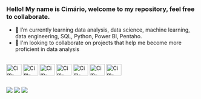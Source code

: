 ### Hello! My name is Cimário, welcome to my repository, feel free to collaborate.

- 🌱 I’m currently learning data analysis, data science, machine learning, data engineering, SQL, Python, Power BI, Pentaho.
- 👯 I'm looking to collaborate on projects that help me become more proficient in data analysis

<div style="display: inline_block"><br>
  <img align="center" alt="Cim-Python" height="30" width="40" src="https://cdn.jsdelivr.net/gh/devicons/devicon@latest/icons/python/python-original.svg">
  <img align="center" alt="Cim-Ana" height="30" width="40" src="https://cdn.jsdelivr.net/gh/devicons/devicon@latest/icons/anaconda/anaconda-original.svg">
  <img align="center" alt="Cim-Postgres" height="30" width="40" src="https://cdn.jsdelivr.net/gh/devicons/devicon@latest/icons/postgresql/postgresql-original.svg">
  <img align="center" alt="Cim-Numpy" height="30" width="40" src="https://cdn.jsdelivr.net/gh/devicons/devicon@latest/icons/numpy/numpy-original.svg">
  <img align="center" alt="Cim-mat" height="30" width="40" src="https://cdn.jsdelivr.net/gh/devicons/devicon@latest/icons/matplotlib/matplotlib-plain-wordmark.svg">
  <img align="center" alt="Cim-Plo" height="30" width="40" src="https://cdn.jsdelivr.net/gh/devicons/devicon@latest/icons/plotly/plotly-original.svg">
  <img align="center" alt="Cim-SQL" height="30" width="40" src="https://cdn.jsdelivr.net/gh/devicons/devicon@latest/icons/sqldeveloper/sqldeveloper-original.svg">
</div>

##

<div> 
   <a href="https://discord.gg/cimariomedeiros" target="_blank"><img src="https://img.shields.io/badge/Discord-7289DA?style=for-the-badge&logo=discord&logoColor=white" target="_blank"></a> 
  <a href = "mailto:medeiroscimario@gmail.com"><img src="https://img.shields.io/badge/-Gmail-%23333?style=for-the-badge&logo=gmail&logoColor=white" target="_blank"></a>
  <a href="https://www.linkedin.com/in/cim%C3%A1rio-medeiros-95779b193/" target="_blank"><img src="https://img.shields.io/badge/-LinkedIn-%230077B5?style=for-the-badge&logo=linkedin&logoColor=white" target="_blank"></a> 
</div>

